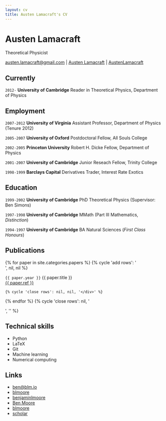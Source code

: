 ```yaml
---
layout: cv
title: Austen Lamacraft's CV
---
```



# Austen Lamacraft
Theoretical Physicist


<div id="webaddress">
<i class="fa fa-envelope fa-2x"></i> <a href="mailto:austen.lamacraft@gmail.com">austen.lamacraft@gmail.com</a>
|
<i class="ai ai-google-scholar-square ai-2x"></i><a href="https://scholar.google.co.uk/citations?user=ERR4TF0AAAAJ&hl=en">Austen Lamacraft</a>
|
<i class="fa fa-github fa-2x"></i> <a href="https://github.com/AustenLamacraft">AustenLamacraft</a>
</div>

## Currently

`2012-`
__University of Cambridge__ Reader in Theoretical Physics, Department of Physics

## Employment


`2007-2012`
__University of Virginia__ Assistant Professor, Department of Physics (Tenure 2012)

`2005-2007`
__University of Oxford__ Postdoctoral Fellow, All Souls College

`2002-2005`
__Princeton University__ Robert H. Dicke Fellow, Department of Physics

`2001-2007`
__University of Cambridge__ Junior Reseach Fellow, Trinity College

`1998-1999`
__Barclays Capital__ Derivatives Trader, Interest Rate Exotics

## Education

`1999-2002`
__University of Cambridge__ PhD Theoretical Physics (Supervisor: Ben Simons)

`1997-1998`
__University of Cambridge__ MMath (Part III Mathematics, _Distinction_)

`1994-1997`
__University of Cambridge__ BA Natural Sciences (_First Class Honours_)


## Publications

<section>
{% for paper in site.categories.papers %}
    {% cycle 'add rows': '<div class="row">', nil, nil %}
      <p><code class="highlighter-rouge">{{ paper.year }}</code>
      {{ paper.title }}
      <br />
      <a class="off" href="http://dx.doi.org/{{ paper.doi }}">{{ paper.ref }}</a></p>
			<div class="bigspacer"></div>
			<div class="spacer"></div>

    {% cycle 'close rows': nil, nil, '</div>' %}
{% endfor %}
{% cycle 'close rows': nil, '</div>', '</div>' %}
</section>


## Technical skills

* Python
* LaTeX
* Git
* Machine learning
* Numerical computing


## Links

* <i class="fa fa-envelope"></i> <a href="mailto:ben@blm.io">ben@blm.io</a><br />
* <i class="fa fa-github"></i> <a href="http://github.com/blmoore">blmoore</a><br />
*  <i class="fa fa-twitter"></i> <a href="http://twitter.com/benjaminlmoore">benjaminlmoore</a><br />
*  <i class="fa fa-wikipedia"></i> <a href="https://en.wikipedia.org/wiki/User:Ben_Moore">Ben Moore</a><br />
*  <i class="fa fa-stack-overflow"></i> <a href="http://stackoverflow.com/users/1274516/blmoore">blmoore</a>
* <i class="fa fa-google"></i> <a href="http://scholar.google.com/citations?user=YMxsGpsAAAAJ">scholar</a>
